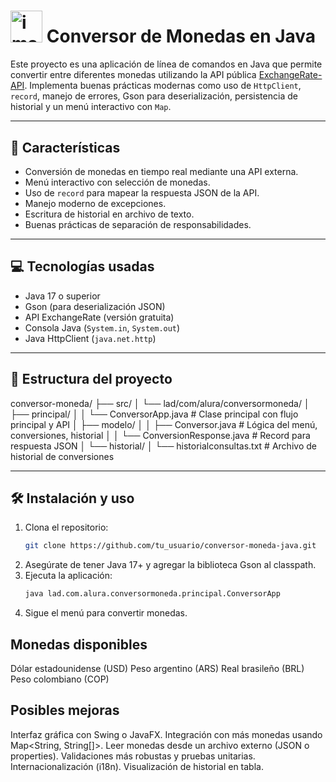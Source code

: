 # <img width="51.2" height="51.2" alt="image" src="https://github.com/user-attachments/assets/7fb1fa68-5989-43e6-810f-044920877ec8" /> Conversor de Monedas en Java

Este proyecto es una aplicación de línea de comandos en Java que permite convertir entre diferentes monedas utilizando la API pública [ExchangeRate-API](https://www.exchangerate-api.com/). Implementa buenas prácticas modernas como uso de `HttpClient`, `record`, manejo de errores, Gson para deserialización, persistencia de historial y un menú interactivo con `Map`.

---

## 🧩 Características

* Conversión de monedas en tiempo real mediante una API externa.
* Menú interactivo con selección de monedas.
* Uso de `record` para mapear la respuesta JSON de la API.
* Manejo moderno de excepciones.
* Escritura de historial en archivo de texto.
* Buenas prácticas de separación de responsabilidades.

---

## 💻 Tecnologías usadas

* Java 17 o superior
* Gson (para deserialización JSON)
* API ExchangeRate (versión gratuita)
* Consola Java (`System.in`, `System.out`)
* Java HttpClient (`java.net.http`)

---

## 📂 Estructura del proyecto
conversor-moneda/
├── src/
│ └── lad/com/alura/conversormoneda/
│ ├── principal/
│ │ └── ConversorApp.java # Clase principal con flujo principal y API
│ ├── modelo/
│ │ ├── Conversor.java # Lógica del menú, conversiones, historial
│ │ └── ConversionResponse.java # Record para respuesta JSON
│ └── historial/
│ └── historialconsultas.txt # Archivo de historial de conversiones

---

## 🛠️ Instalación y uso

1. Clona el repositorio:
   ```bash
   git clone https://github.com/tu_usuario/conversor-moneda-java.git

2. Asegúrate de tener Java 17+ y agregar la biblioteca Gson al classpath.
3. Ejecuta la aplicación:
   ```bash
   java lad.com.alura.conversormoneda.principal.ConversorApp
   
4. Sigue el menú para convertir monedas.

## Monedas disponibles
Dólar estadounidense (USD)
Peso argentino (ARS)
Real brasileño (BRL)
Peso colombiano (COP)

## Posibles mejoras
Interfaz gráfica con Swing o JavaFX.
Integración con más monedas usando Map<String, String[]>.
Leer monedas desde un archivo externo (JSON o properties).
Validaciones más robustas y pruebas unitarias.
Internacionalización (i18n).
Visualización de historial en tabla.
